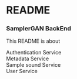 # README
### SamplerGAN BackEnd
This README is about

Authentication Service  
Metadata Service  
Sample sound Service  
User Service  


